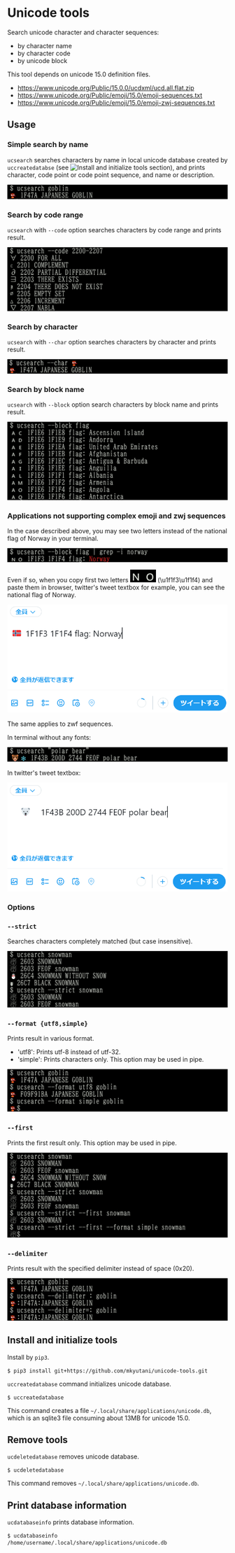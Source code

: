 # Unicode tools

Search unicode character and character sequences:

* by character name
* by character code
* by unicode block

This tool depends on unicode 15.0 definition files.

* https://www.unicode.org/Public/15.0.0/ucdxml/ucd.all.flat.zip
* https://www.unicode.org/Public/emoji/15.0/emoji-sequences.txt
* https://www.unicode.org/Public/emoji/15.0/emoji-zwj-sequences.txt

## Usage

### Simple search by name

`ucsearch` searches characters by name in local unicode database created by `uccreatedatabse` (see ![Install and initialize tools section](#install-and-initialize-tools)), and prints character, code point or code point sequence, and name or description.

![Simple search](img/ucsearch-goblin.png)

### Search by code range

`ucsearch` with `--code` option searches characters by code range and prints result.

![Search by code range](img/ucsearch-code-22002207.png)

### Search by character

`ucsearch` with `--char` option searches characters by character and prints result.

![Search by character](img/ucsearch-char-goblin.png)

### Search by block name

`ucsearch` with `--block` option search characters by block name and prints result.

![Search by block name](img/ucsearch-block-flag.png)

### Applications not supporting complex emoji and zwj sequences

In the case described above, you may see two letters instead of the national flag of Norway in your terminal.

![Sample to copy Norway's flag in twitter](img/ucsearch-block-flag-norway.png)

Even if so, when you copy first two letters ![NO](img/norway-flag-chars.png) (\u1f1f3\u1f1f4) and paste them in browser, twitter's tweet textbox for example, you can see the national flag of Norway.

![Sample to paste Norway's flag in twitter](img/twitter-norway.png)

The same applies to zwf sequences.

In terminal without any fonts:

![Sample to copy polar bear in twitter](img/ucsearch-polarbear.png)

In twitter's tweet textbox:

![Sample to paste polar bear in twitter](img/twitter-polarbear.png)

### Options

### ``--strict``

Searches characters completely matched (but case insensitive).

![Search with --strict](img/ucsearch-snowman-strict.png)

### ``--format {utf8,simple}``

Prints result in various format.

* 'utf8': Prints utf-8 instead of utf-32.
* 'simple': Prints characters only.  This option may be used in pipe.

![Search with --format](img/ucsearch-goblin-format.png)

### ``--first``

Prints the first result only.  This option may be used in pipe.

![Search with --first](img/ucsearch-snowman-first.png)

### ``--delimiter``

Prints result with the specified delimiter instead of space (0x20).

![Print with --demiliter](img/ucsearch-goblin-delimiter.png)

## Install and initialize tools

Install by `pip3`.

```
$ pip3 install git+https://github.com/mkyutani/unicode-tools.git
```

`uccreatedatabase` command initializes unicode database.

```
$ uccreatedatabase
```

This command creates a file `~/.local/share/applications/unicode.db`, which is an sqlite3 file consuming about 13MB for unicode 15.0.

## Remove tools

`ucdeletedatabase` removes unicode database.

```
$ ucdeletedatabase
```

This command removes `~/.local/share/applications/unicode.db`.

## Print database information

`ucdatabaseinfo` prints database information.

```
$ ucdatabaseinfo
/home/username/.local/share/applications/unicode.db
```

